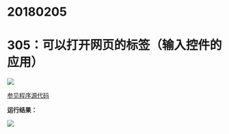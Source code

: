 # 20180205

# 305：可以打开网页的标签（输入控件的应用）

<img src="http://image.renkaigis.com/keepcoding/2018020501.png">

<a href="https://github.com/renkaigis/KeepCoding/tree/master/2018/02/05" target="_blank">参见程序源代码</a>

**运行结果：**

<img src="http://image.renkaigis.com/keepcoding/2018020502.png">

